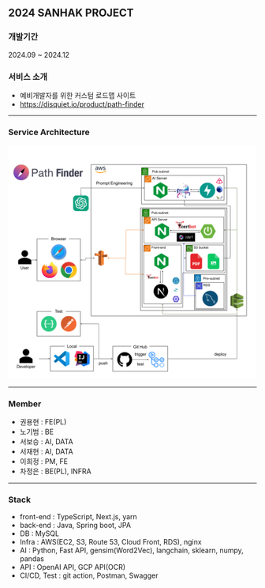 ## 2024 SANHAK PROJECT


### 개발기간

2024.09 ~ 2024.12

### 서비스 소개

- 예비개발자를 위한 커스텀 로드맵 사이트
- <https://disquiet.io/product/path-finder>

---

### Service Architecture

![poster](readme_asset/Service%20Architecture.png)

---

### Member

- 권용현 : FE(PL)
- 노기범 : BE
- 서보승 : AI, DATA
- 서재현 : AI, DATA
- 이희정 : PM, FE
- 차정은 : BE(PL), INFRA

----

### Stack
- front-end : TypeScript, Next.js, yarn
- back-end : Java, Spring boot, JPA
- DB : MySQL
- Infra : AWS(EC2, S3, Route 53, Cloud Front, RDS), nginx
- AI : Python, Fast API, gensim(Word2Vec), langchain, sklearn, numpy, pandas
- API : OpenAI API, GCP API(OCR)
- CI/CD, Test : git action, Postman, Swagger
